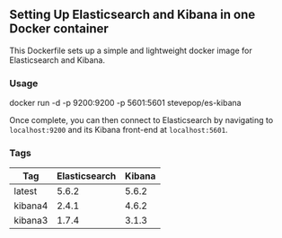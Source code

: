 ## Setting Up Elasticsearch and Kibana in one Docker container

This Dockerfile sets up a simple and lightweight docker image for Elasticsearch and Kibana.

### Usage

docker run -d -p 9200:9200 -p 5601:5601 stevepop/es-kibana

Once complete, you can then connect to Elasticsearch by navigating to `localhost:9200` and its Kibana front-end at `localhost:5601`.

### Tags

Tag     | Elasticsearch | Kibana
------- | ------------- | ------
latest  | 5.6.2         | 5.6.2
kibana4 | 2.4.1         | 4.6.2
kibana3 | 1.7.4         | 3.1.3
